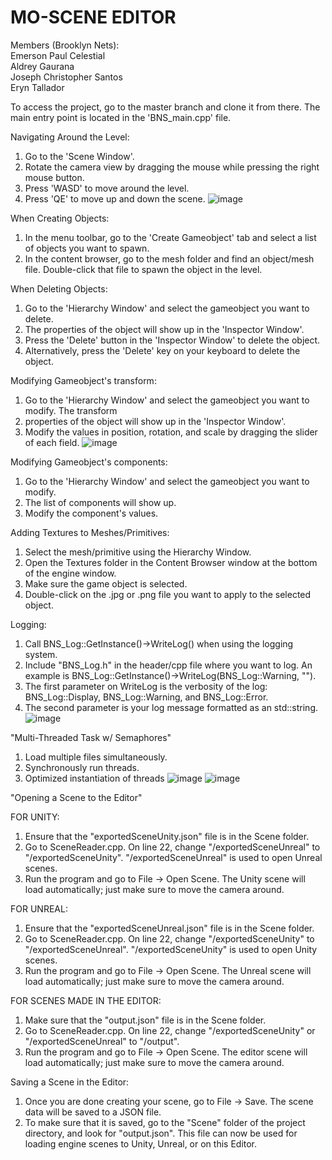 # MO-SCENE EDITOR  
Members (Brooklyn Nets):  
Emerson Paul Celestial  
Aldrey Gaurana  
Joseph Christopher Santos  
Eryn Tallador  

To access the project, go to the master branch and clone it from there. The main entry point is located in the 'BNS_main.cpp' file.

Navigating Around the Level:
1. Go to the 'Scene Window'.
2. Rotate the camera view by dragging the mouse while pressing the right mouse button.
3. Press 'WASD' to move around the level.
4. Press 'QE' to move up and down the scene.
![image](https://user-images.githubusercontent.com/80930588/235347476-e7411054-90e7-453a-b30d-3db07f579041.png)

When Creating Objects:
1. In the menu toolbar, go to the 'Create Gameobject' tab and select a list of objects you want to spawn.
2. In the content browser, go to the mesh folder and find an object/mesh file. Double-click that file to spawn the object in the level.

When Deleting Objects:
1. Go to the 'Hierarchy Window' and select the gameobject you want to delete.
2. The properties of the object will show up in the 'Inspector Window'.
3. Press the 'Delete' button in the 'Inspector Window' to delete the object.
4. Alternatively, press the 'Delete' key on your keyboard to delete the object.

Modifying Gameobject's transform: 
1. Go to the 'Hierarchy Window' and select the gameobject you want to modify. The transform 
2. properties of the object will show up in the 'Inspector Window'. 
3. Modify the values in position, rotation, and scale by dragging the slider of each field.
![image](https://user-images.githubusercontent.com/80930588/235347423-e8062b6a-eba3-4c5c-8730-6ce97c5cc3b9.png)

Modifying Gameobject's components:
1. Go to the 'Hierarchy Window' and select the gameobject you want to modify.
2. The list of components will show up.
3. Modify the component's values.

Adding Textures to Meshes/Primitives:
1. Select the mesh/primitive using the Hierarchy Window.
2. Open the Textures folder in the Content Browser window at the bottom of the engine window.
3. Make sure the game object is selected.
4. Double-click on the .jpg or .png file you want to apply to the selected object.

Logging: 
1. Call BNS_Log::GetInstance()->WriteLog() when using the logging system. 
2. Include "BNS_Log.h" in the header/cpp file where you want to log. An example is BNS_Log::GetInstance()->WriteLog(BNS_Log::Warning, ""). 
3. The first parameter on WriteLog is the verbosity of the log: BNS_Log::Display, BNS_Log::Warning, and BNS_Log::Error. 
4. The second parameter is your log message formatted as an std::string.
![image](https://user-images.githubusercontent.com/80930588/235347384-512edc1e-ba00-470e-8c96-1a93238ab2e5.png)

"Multi-Threaded Task w/ Semaphores"
1. Load multiple files simultaneously.
2. Synchronously run threads.
3. Optimized instantiation of threads
![image](https://user-images.githubusercontent.com/80930588/235347338-b69711a1-086a-47a0-8f28-8e2cdf0c417b.png)
![image](https://user-images.githubusercontent.com/80930588/235347348-eaac65ee-1ec0-447a-bb33-248fc9fff7f3.png)


"Opening a Scene to the Editor"

FOR UNITY:
1. Ensure that the "exportedSceneUnity.json" file is in the Scene folder.
2. Go to SceneReader.cpp. On line 22, change "/exportedSceneUnreal" to "/exportedSceneUnity". "/exportedSceneUnreal" is used to open Unreal scenes.
3. Run the program and go to File -> Open Scene. The Unity scene will load automatically; just make sure to move the camera around.

FOR UNREAL:
1. Ensure that the "exportedSceneUnreal.json" file is in the Scene folder.
2. Go to SceneReader.cpp. On line 22, change "/exportedSceneUnity" to "/exportedSceneUnreal". "/exportedSceneUnity" is used to open Unity scenes.
3. Run the program and go to File -> Open Scene. The Unreal scene will load automatically; just make sure to move the camera around.

FOR SCENES MADE IN THE EDITOR:
1. Make sure that the "output.json" file is in the Scene folder.
2. Go to SceneReader.cpp. On line 22, change "/exportedSceneUnity" or "/exportedSceneUnreal" to "/output".
3. Run the program and go to File -> Open Scene. The editor scene will load automatically; just make sure to move the camera around.

Saving a Scene in the Editor:
1. Once you are done creating your scene, go to File -> Save. The scene data will be saved to a JSON file.
2. To make sure that it is saved, go to the "Scene" folder of the project directory, and look for "output.json". This file can now be used for loading engine scenes to Unity, Unreal, or on this Editor.

